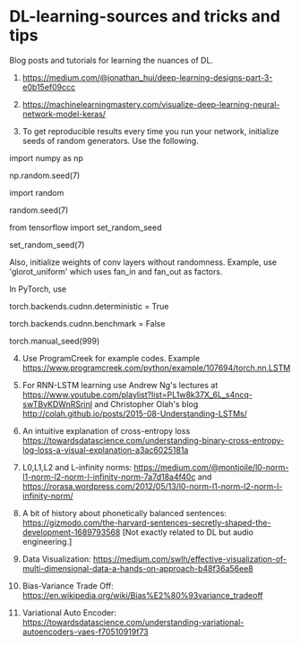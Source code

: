 # DL-learning-sources and tricks and tips

Blog posts and tutorials for learning the nuances of DL.

1. https://medium.com/@jonathan_hui/deep-learning-designs-part-3-e0b15ef09ccc 

2. https://machinelearningmastery.com/visualize-deep-learning-neural-network-model-keras/ 

3. To get reproducible results every time you run your network, initialize seeds of random generators. Use the following.

import numpy as np

np.random.seed(7)

import random

random.seed(7)

from tensorflow import set_random_seed

set_random_seed(7)

Also, initialize weights of conv layers without randomness. Example, use 'glorot_uniform' which uses fan_in and fan_out as factors. 

In PyTorch, use

torch.backends.cudnn.deterministic = True

torch.backends.cudnn.benchmark = False

torch.manual_seed(999)

4. Use ProgramCreek for example codes. Example https://www.programcreek.com/python/example/107694/torch.nn.LSTM 

5. For RNN-LSTM learning use Andrew Ng's lectures at https://www.youtube.com/playlist?list=PL1w8k37X_6L_s4ncq-swTBvKDWnRSrinI
   and Christopher Olah's blog http://colah.github.io/posts/2015-08-Understanding-LSTMs/
   
6. An intuitive explanation of cross-entropy loss https://towardsdatascience.com/understanding-binary-cross-entropy-log-loss-a-visual-explanation-a3ac6025181a

7. L0,L1,L2 and L-infinity norms: https://medium.com/@montjoile/l0-norm-l1-norm-l2-norm-l-infinity-norm-7a7d18a4f40c and https://rorasa.wordpress.com/2012/05/13/l0-norm-l1-norm-l2-norm-l-infinity-norm/

8. A bit of history about phonetically balanced sentences: https://gizmodo.com/the-harvard-sentences-secretly-shaped-the-development-1689793568 [Not exactly related to DL but audio engineering.]

9. Data Visualization: https://medium.com/swlh/effective-visualization-of-multi-dimensional-data-a-hands-on-approach-b48f36a56ee8

9. Bias-Variance Trade Off: https://en.wikipedia.org/wiki/Bias%E2%80%93variance_tradeoff

10. Variational Auto Encoder: https://towardsdatascience.com/understanding-variational-autoencoders-vaes-f70510919f73
